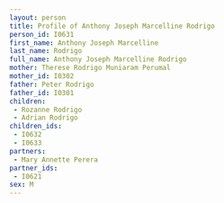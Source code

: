 ```yaml
---
layout: person
title: Profile of Anthony Joseph Marcelline Rodrigo
person_id: I0631
first_name: Anthony Joseph Marcelline
last_name: Rodrigo
full_name: Anthony Joseph Marcelline Rodrigo
mother: Therese Rodrigo Muniaram Perumal
mother_id: I0302
father: Peter Rodrigo
father_id: I0301
children:
 - Rozanne Rodrigo
 - Adrian Rodrigo
children_ids:
 - I0632
 - I0633
partners:
 - Mary Annette Perera
partner_ids:
 - I0621
sex: M
---
```


